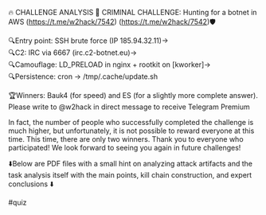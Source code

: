 🔥 CHALLENGE ANALYSIS  🔐 CRIMINAL CHALLENGE: Hunting for a botnet in AWS (https://t.me/w2hack/7542)  (https://t.me/w2hack/7542)🛡 

🔍Entry point: SSH brute force (IP 185.94.32.11)→  
🔍C2: IRC via 6667 (irc.c2-botnet.eu)→  
🔍Camouflage: LD_PRELOAD in nginx + rootkit on [kworker]→  
🔍Persistence: cron → /tmp/.cache/update.sh  

🏆Winners: Bauk4 (for speed) and ES (for a slightly more complete answer). Please write to @w2hack in direct message to receive Telegram Premium

In fact, the number of people who successfully completed the challenge is much higher, but unfortunately, it is not possible to reward everyone at this time. This time, there are only two winners. Thank you to everyone who participated! We look forward to seeing you again in future challenges!

⬇️Below are PDF files with a small hint on analyzing attack artifacts and the task analysis itself with the main points, kill chain construction, and expert conclusions ⬇️

#quiz